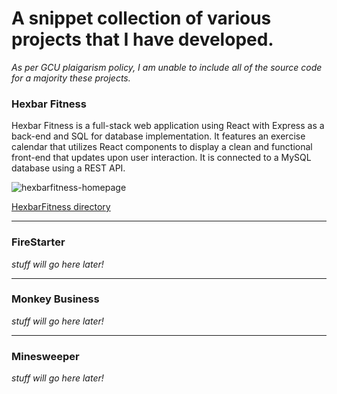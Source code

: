# A snippet collection of various projects that I have developed.
*As per GCU plaigarism policy, I am unable to include all of the source code for a majority these projects.*

### Hexbar Fitness

Hexbar Fitness is a full-stack web application using React with Express as a back-end and SQL for database implementation. It features an exercise calendar that utilizes React components to display a clean and functional front-end that updates upon user interaction. It is connected to a MySQL database using a REST API.

![hexbarfitness-homepage](https://user-images.githubusercontent.com/78822631/215652745-f0779e24-0491-4be0-b6f2-a5e77819657f.jpg)


[HexbarFitness directory](https://github.com/GrantLindquist/Resume/tree/main/HexbarFitness)

---

### FireStarter

*stuff will go here later!*

---

### Monkey Business
 
*stuff will go here later!*

---

### Minesweeper

*stuff will go here later!*
